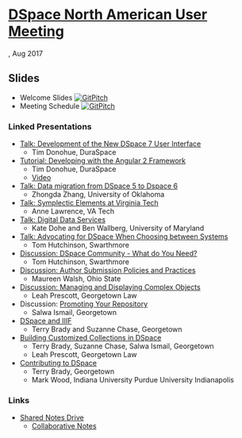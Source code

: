 # [DSpace North American User Meeting](https://www.library.georgetown.edu/node/19724)
, Aug 2017 

## Slides
* Welcome Slides [![GitPitch](https://gitpitch.com/assets/badge.svg)](https://gitpitch.com/terrywbrady/dspaceUserMeeting?grs=github&t=white)
* Meeting Schedule [![GitPitch](https://gitpitch.com/assets/badge.svg)](https://gitpitch.com/terrywbrady/dspaceUserMeeting?p=schedule)

### Linked Presentations
* [Talk: Development of the New DSpace 7 User Interface](https://docs.google.com/presentation/d/1b-VABW_p-oVUfz58ogH2D40NtjESuTi9bTDpU2cfd90/edit#slide=id.g1f5073f8a1_0_3)
  * Tim Donohue, DuraSpace
* [Tutorial: Developing with the Angular 2 Framework](https://goo.gl/pWFacH)
  * Tim Donohue, DuraSpace
  * [Video](https://georgetown.app.box.com/s/w2o6cb8v66k87qcz40le1h2elxx59xhm) 
* [Talk: Data migration from DSpace 5 to Dspace 6](https://drive.google.com/open?id=0B38Pybguv0GOZTJoLVpGS1BmejA)
  * Zhongda Zhang, University of Oklahoma
* [Talk: Symplectic Elements at Virginia Tech](https://docs.google.com/presentation/d/1vRqqVC6Fo-qvf8i35418YgpxEEi7H8J3YqbPPuN-DX0/edit?ts=599c5c69#slide=id.p)
  * Anne Lawrence, VA Tech
* [Talk: Digital Data Services](https://drive.google.com/open?id=1aLtQnl2m4g_YKF5KzjHdrkqI7U1BJrN-B71dpxqYsaw)
  * Kate Dohe and Ben Wallberg, University of Maryland
* [Talk: Advocating for DSpace When Choosing between Systems](https://gitpitch.com/th5/foo)
  * Tom Hutchinson, Swarthmore
* [Discussion: DSpace Community - What do You Need?](https://drive.google.com/open?id=1UH9rptYxpzPr5gRzOLvXqy0_WU4wK8cdkHi8zivpiIQ)
  * Tom Hutchinson, Swarthmore
* [Discussion: Author Submission Policies and Practices](https://drive.google.com/open?id=1KvzfLb5XDizD1dmzIrE2PI8QbPYKsI9hjojopw_c7KA)
  * Maureen Walsh, Ohio State
* [Discussion: Managing and Displaying Complex Objects](https://docs.google.com/presentation/d/1_WfWg6jC-AQf2WwmQPEITiIdgPeFNg9tXri5QkTklaI/edit#slide=id.g24fb7d4138_0_388)
  * Leah Prescott, Georgetown Law
* Discussion: [Promoting Your Repository](https://drive.google.com/open?id=0B7qM34DNNgbiMUliWUdFUm01WnM)
  * Salwa Ismail, Georgetown
* [DSpace and IIIF](https://gitpitch.com/terrywbrady/dspaceUserMeeting?p=dspaceIIIF)
  * Terry Brady and Suzanne Chase, Georgetown
* [Building Customized Collections in DSpace](https://gitpitch.com/terrywbrady/dspaceUserMeeting?p=customizedCollections)
  * Terry Brady, Suzanne Chase, Salwa Ismail, Georgetown
  * Leah Prescott, Georgetown Law
* [Contributing to DSpace](https://gitpitch.com/terrywbrady/dspaceUserMeeting?p=contributingToDSpace)
  * Terry Brady, Georgetown
  * Mark Wood, Indiana University Purdue University Indianapolis

### Links
* [Shared Notes Drive](https://drive.google.com/drive/folders/0B7l4N_z_0VsbZzlvRHpqTjlFQzA)
  * [Collaborative Notes](https://docs.google.com/document/d/1P-3v3N-MivwjyUmyJvbiPXrouNJr3kwDl3zUozSohjY/edit?usp=sharing)
